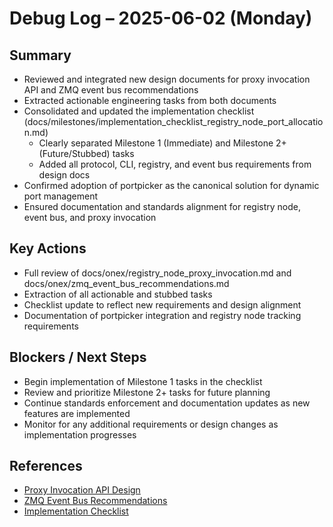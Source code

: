 <!-- === OmniNode:Metadata ===
metadata_version: 0.1.0
protocol_version: 0.1.0
owner: OmniNode Team
copyright: OmniNode Team
schema_version: 0.1.0
name: debug_log_2025_06_02.md
version: 1.0.0
uuid: TBD
author: OmniNode Team
created_at: '2025-06-02T12:00:00.000000'
last_modified_at: '2025-06-02T12:00:00.000000'
description: Debug log for June 2, 2025
state_contract: state_contract://default
lifecycle: active
hash: '0000000000000000000000000000000000000000000000000000000000000000'
entrypoint: markdown://debug_log_2025_06_02
namespace: markdown://debug_log_2025_06_02
meta_type: tool
<!-- === /OmniNode:Metadata === -->

# Debug Log – 2025-06-02 (Monday)

## Summary
- Reviewed and integrated new design documents for proxy invocation API and ZMQ event bus recommendations
- Extracted actionable engineering tasks from both documents
- Consolidated and updated the implementation checklist (docs/milestones/implementation_checklist_registry_node_port_allocation.md)
    - Clearly separated Milestone 1 (Immediate) and Milestone 2+ (Future/Stubbed) tasks
    - Added all protocol, CLI, registry, and event bus requirements from design docs
- Confirmed adoption of portpicker as the canonical solution for dynamic port management
- Ensured documentation and standards alignment for registry node, event bus, and proxy invocation

## Key Actions
- Full review of docs/onex/registry_node_proxy_invocation.md and docs/onex/zmq_event_bus_recommendations.md
- Extraction of all actionable and stubbed tasks
- Checklist update to reflect new requirements and design alignment
- Documentation of portpicker integration and registry node tracking requirements

## Blockers / Next Steps
- Begin implementation of Milestone 1 tasks in the checklist
- Review and prioritize Milestone 2+ tasks for future planning
- Continue standards enforcement and documentation updates as new features are implemented
- Monitor for any additional requirements or design changes as implementation progresses

## References
- [Proxy Invocation API Design](../onex/registry_node_proxy_invocation.md)
- [ZMQ Event Bus Recommendations](../onex/zmq_event_bus_recommendations.md)
- [Implementation Checklist](../../milestones/implementation_checklist_registry_node_port_allocation.md) 